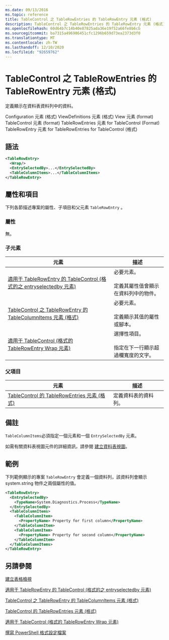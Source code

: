```yaml
---
ms.date: 09/13/2016
ms.topic: reference
title: TableControl 之 TableRowEntries 的 TableRowEntry 元素 (格式)
description: TableControl 之 TableRowEntries 的 TableRowEntry 元素 (格式)
ms.openlocfilehash: 60d64b7c14b40e87825ada36e19f52a66fe8b6cb
ms.sourcegitcommit: ba7315a496986451cfc1296b659d73ea2373d3f0
ms.translationtype: MT
ms.contentlocale: zh-TW
ms.lasthandoff: 12/10/2020
ms.locfileid: "92659762"
---
```

# <a name="tablerowentry-element-for-tablerowentries-for-tablecontrol-format"></a>TableControl 之 TableRowEntries 的 TableRowEntry 元素 (格式)

定義顯示在資料表資料列中的資料。

Configuration 元素 (格式) ViewDefinitions 元素 (格式) View 元素 (format) TableControl 元素 (format) TableRowEntries 元素 for TableControl (Format) TableRowEntry 元素 for TableRowEntries for TableControl (格式) 

## <a name="syntax"></a>語法

```xml
<TableRowEntry>
  <Wrap/>
  <EntrySelectedBy>...</EntrySelectedBy>
  <TableColumnItems>...</TableColumnItems>
</TableRowEntry>
```

## <a name="attributes-and-elements"></a>屬性和項目

下列各節描述專案的屬性、子項目和父元素 `TableRowEntry` 。

### <a name="attributes"></a>屬性

無。

### <a name="child-elements"></a>子元素

|元素|描述|
|-------------|-----------------|
|[適用于 TableRowEntry 的 TableControl (格式的之 entryselectedby 元素) ](./entryselectedby-element-for-tablerowentry-for-tablecontrol-format.md)|必要元素。<br /><br /> 定義其屬性值會顯示在資料列中的物件。|
|[TableControl 之 TableRowEntry 的 TableColumnItems 元素 (格式)](./tablecolumnitems-element-for-tablerowentry-for-tablecontrol-format.md)|必要元素。<br /><br /> 定義顯示其值的屬性或腳本。|
|[適用于 TableControl (格式的 TableRowEntry Wrap 元素) ](./wrap-element-for-tablerowentry-for-tablecontrol-format.md)|選擇性項目。<br /><br /> 指定在下一行顯示超過欄寬度的文字。|

### <a name="parent-elements"></a>父項目

|元素|描述|
|-------------|-----------------|
|[TableControl 的 TableRowEntries 元素 (格式)](./tablerowentries-element-for-tablecontrol-format.md)|定義資料表的資料列。|

## <a name="remarks"></a>備註

`TableColumnItems`必須指定一個元素和一個 `EntrySelectedBy` 元素。

如需有關資料表視圖元件的詳細資訊，請參閱 [建立資料表視圖](./creating-a-table-view.md)。

## <a name="example"></a>範例

下列範例顯示的專案 `TableRowEntry` 會定義一個資料列，該資料列會顯示 system.string 物件之[](/dotnet/api/System.Diagnostics.Process)兩個屬性的值。

```xml
<TableRowEntry>
  <EntrySelectedBy>
    <TypeName>System.Diagnostics.Process</TypeName>
  </EntrySelectedBy>
  <TableColumnItems>
    <TableColumnItem>
      <PropertyName> Property for first column</PropertyName>
    </TableColumnItem>
    <TableColumnItem>
      <PropertyName> Property for second column</PropertyName>
    </TableColumnItem>
  </TableColumnItems>
</TableRowEntry>
```

## <a name="see-also"></a>另請參閱

[建立表格檢視](./creating-a-table-view.md)

[適用于 TableRowEntry 的 TableControl (格式的之 entryselectedby 元素) ](./entryselectedby-element-for-tablerowentry-for-tablecontrol-format.md)

[TableControl 之 TableRowEntry 的 TableColumnItems 元素 (格式)](./tablecolumnitems-element-for-tablerowentry-for-tablecontrol-format.md)

[TableControl 的 TableRowEntries 元素 (格式)](./tablerowentries-element-for-tablecontrol-format.md)

[適用于 TableControl (格式的 TableRowEntry Wrap 元素) ](./wrap-element-for-tablerowentry-for-tablecontrol-format.md)

[撰寫 PowerShell 格式設定檔案](./writing-a-powershell-formatting-file.md)
